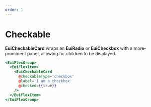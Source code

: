 ```yaml
---
order: 1
---
```


# Checkable

<EuiText>
<p><strong>EuiCheckableCard</strong> wraps an <strong>EuiRadio</strong> or <strong>EuiCheckbox</strong> with a more-prominent panel, allowing for children to be displayed.</p>
</EuiText>

```hbs template
<EuiFlexGroup>
  <EuiFlexItem>
    <EuiCheckableCard
      @checkableType='checkbox'
      @label='I am a checkbox'
      @checked={{true}}
    />
  </EuiFlexItem>
</EuiFlexGroup>
```

